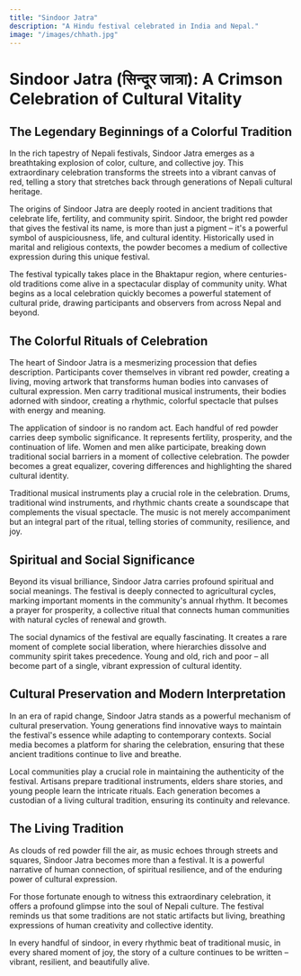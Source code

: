 ```yaml
---
title: "Sindoor Jatra"
description: "A Hindu festival celebrated in India and Nepal."
image: "/images/chhath.jpg"
---
```


# Sindoor Jatra (सिन्दूर जात्रा): A Crimson Celebration of Cultural Vitality

## The Legendary Beginnings of a Colorful Tradition

In the rich tapestry of Nepali festivals, Sindoor Jatra emerges as a breathtaking explosion of color, culture, and collective joy. This extraordinary celebration transforms the streets into a vibrant canvas of red, telling a story that stretches back through generations of Nepali cultural heritage.

The origins of Sindoor Jatra are deeply rooted in ancient traditions that celebrate life, fertility, and community spirit. Sindoor, the bright red powder that gives the festival its name, is more than just a pigment – it's a powerful symbol of auspiciousness, life, and cultural identity. Historically used in marital and religious contexts, the powder becomes a medium of collective expression during this unique festival.

The festival typically takes place in the Bhaktapur region, where centuries-old traditions come alive in a spectacular display of community unity. What begins as a local celebration quickly becomes a powerful statement of cultural pride, drawing participants and observers from across Nepal and beyond.

## The Colorful Rituals of Celebration

The heart of Sindoor Jatra is a mesmerizing procession that defies description. Participants cover themselves in vibrant red powder, creating a living, moving artwork that transforms human bodies into canvases of cultural expression. Men carry traditional musical instruments, their bodies adorned with sindoor, creating a rhythmic, colorful spectacle that pulses with energy and meaning.

The application of sindoor is no random act. Each handful of red powder carries deep symbolic significance. It represents fertility, prosperity, and the continuation of life. Women and men alike participate, breaking down traditional social barriers in a moment of collective celebration. The powder becomes a great equalizer, covering differences and highlighting the shared cultural identity.

Traditional musical instruments play a crucial role in the celebration. Drums, traditional wind instruments, and rhythmic chants create a soundscape that complements the visual spectacle. The music is not merely accompaniment but an integral part of the ritual, telling stories of community, resilience, and joy.

## Spiritual and Social Significance

Beyond its visual brilliance, Sindoor Jatra carries profound spiritual and social meanings. The festival is deeply connected to agricultural cycles, marking important moments in the community's annual rhythm. It becomes a prayer for prosperity, a collective ritual that connects human communities with natural cycles of renewal and growth.

The social dynamics of the festival are equally fascinating. It creates a rare moment of complete social liberation, where hierarchies dissolve and community spirit takes precedence. Young and old, rich and poor – all become part of a single, vibrant expression of cultural identity.

## Cultural Preservation and Modern Interpretation

In an era of rapid change, Sindoor Jatra stands as a powerful mechanism of cultural preservation. Young generations find innovative ways to maintain the festival's essence while adapting to contemporary contexts. Social media becomes a platform for sharing the celebration, ensuring that these ancient traditions continue to live and breathe.

Local communities play a crucial role in maintaining the authenticity of the festival. Artisans prepare traditional instruments, elders share stories, and young people learn the intricate rituals. Each generation becomes a custodian of a living cultural tradition, ensuring its continuity and relevance.

## The Living Tradition

As clouds of red powder fill the air, as music echoes through streets and squares, Sindoor Jatra becomes more than a festival. It is a powerful narrative of human connection, of spiritual resilience, and of the enduring power of cultural expression.

For those fortunate enough to witness this extraordinary celebration, it offers a profound glimpse into the soul of Nepali culture. The festival reminds us that some traditions are not static artifacts but living, breathing expressions of human creativity and collective identity.

In every handful of sindoor, in every rhythmic beat of traditional music, in every shared moment of joy, the story of a culture continues to be written – vibrant, resilient, and beautifully alive.